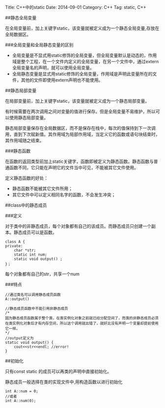 Title: C++中的static
Date: 2014-09-01
Category: C++
Tag: static, C++

##静态全局变量

在全局变量前，加上关键字static，该变量就被定义成为一个静态全局变量,存放在全局数据区。

###全局变量和全局静态变量的区别

- 全局变量是不显式用static修饰的全局变量，但全局变量默认是动态的，作用域是整个工程，在一个文件内定义的全局变量，在另一个文件中，通过extern 全局变量名的声明，就可以使用全局变量。
- 全局静态变量是显式用static修饰的全局变量，作用域是声明此变量所在的文件，其他的文件即使用extern声明也不能使用。

##静态局部变量

在局部变量前，加上关键字static，该变量就被定义成为一个静态局部变量。

有时候需要在两次调用之间对变量的值进行保存。但是全局变量不易维护，所以可以使用静态局部变量。

静态局部变量保存在全局数据区，而不是保存在栈中，每次的值保持到下一次调用，直到下次赋新值。其作用域为局部作用域，当定义它的函数或语句块结束时，其作用域随之结束。

###静态函数

在函数的返回类型前加上static关键字，函数即被定义为静态函数。静态函数与普通函数不同，它只能在声明它的文件当中可见，不能被其它文件使用。

定义静态函数的好处：

- 静态函数不能被其它文件所用；
- 其它文件中可以定义相同名字的函数，不会发生冲突；

##class中的静态成员

###定义

对于类中的非静态成员，每个对象都有自己的该成员。而静态成员只创建一个副本。静态成员可以是函数。

```
class A {
private:
	char *str;
	static int num;
	static void output() ;  
}；
```

每个对象都有自己的str，共享一个num

###特点

```
//通过类名可以调用静态成员函数
A::output()

//静态成员函数中不能引用非静态成员
/*
因为静态成员函数属于整个类，在类实例化对象之前就已经分配空间了，而类的非静态成员必须在类实例化对象后才有内存空间，所以这个调用就出错了，就好比没有声明一个变量却提前使用它一样。
*/
//output定义为
static void output() {
	cout<<str<<endl; //error!  
}

```

##初始化

只有const static 的成员可以再类的声明中直接初始化。

静态成员一般选择在类的实现文件中,用构造函数以进行初始化

```
int A::num = 0;
//或者   
int A::num(0);
```

